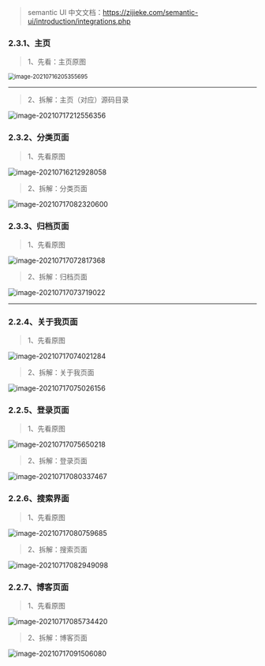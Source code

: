 > semantic UI 中文文档：https://zijieke.com/semantic-ui/introduction/integrations.php



### 2.3.1、主页

> 1、先看：主页原图

<img src="https://cdn.laoyangzhijia.com/my-picture-master/picture9/image-20210716205355695.png" alt="image-20210716205355695" style="zoom: 80%;" />

----

> 2、拆解：主页（对应）源码目录

![image-20210717212556356](https://cdn.laoyangzhijia.com/my-picture-master/picture9/image-20210717212556356.png)



### 2.3.2、分类页面

> 1、先看原图

![image-20210716212928058](https://cdn.laoyangzhijia.com/my-picture-master/picture9/image-20210716212928058.png)



> 2、拆解：分类页面

![image-20210717082320600](https://cdn.laoyangzhijia.com/my-picture-master/picture9/image-20210717082320600.png)



### 2.3.3、归档页面

> 1、先看原图

![image-20210717072817368](https://cdn.laoyangzhijia.com/my-picture-master/picture9/image-20210717072817368.png)



> 2、拆解：归档页面

![image-20210717073719022](https://cdn.laoyangzhijia.com/my-picture-master/picture9/image-20210717073719022.png)

----



### 2.2.4、关于我页面

> 1、先看原图

![image-20210717074021284](https://cdn.laoyangzhijia.com/my-picture-master/picture9/image-20210717074021284.png)



> 2、拆解：关于我页面

![image-20210717075026156](https://cdn.laoyangzhijia.com/my-picture-master/picture9/image-20210717075026156.png)



### 2.2.5、登录页面

> 1、先看原图

![image-20210717075650218](https://cdn.laoyangzhijia.com/my-picture-master/picture9/image-20210717075650218.png)



> 2、拆解：登录页面

![image-20210717080337467](https://cdn.laoyangzhijia.com/my-picture-master/picture9/image-20210717080337467.png)



### 2.2.6、搜索界面

> 1、先看原图

![image-20210717080759685](https://cdn.laoyangzhijia.com/my-picture-master/picture9/image-20210717080759685.png)



> 2、拆解：搜索页面

![image-20210717082949098](https://cdn.laoyangzhijia.com/my-picture-master/picture9/image-20210717082949098.png)



### 2.2.7、博客页面

> 1、先看原图

![image-20210717085734420](https://cdn.laoyangzhijia.com/my-picture-master/picture9/image-20210717085734420.png)



> 2、拆解：博客页面

![image-20210717091506080](https://cdn.laoyangzhijia.com/my-picture-master/picture9/image-20210717091506080.png)


